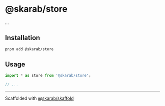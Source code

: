 # @skarab/store

...

## Installation

```bash
pnpm add @skarab/store
```

## Usage

```ts
import * as store from '@skarab/store';

// ...
```

---

Scaffolded with [@skarab/skaffold](https://www.npmjs.com/package/@skarab/skaffold)
